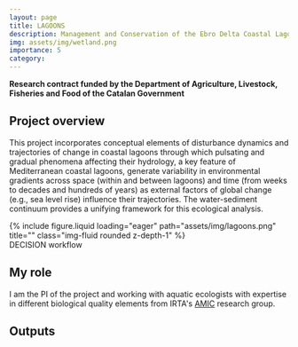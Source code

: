 ```yaml
---
layout: page
title: LAGOONS
description: Management and Conservation of the Ebro Delta Coastal Lagoons
img: assets/img/wetland.png
importance: 5
category: 
---
```


**Research contract funded by the Department of Agriculture, Livestock, Fisheries and Food of the Catalan Government**

## Project overview
This project incorporates conceptual elements of disturbance dynamics and trajectories of change in coastal lagoons through which pulsating and gradual phenomena affecting their hydrology, a key feature of Mediterranean coastal lagoons, generate variability in environmental gradients across space (within and between lagoons) and time (from weeks to decades and hundreds of years) as external factors of global change (e.g., sea level rise) influence their trajectories. The water-sediment continuum provides a unifying framework for this ecological analysis.

<div class="row">
    <div class="col-sm mt-3 mt-md-0">
        {% include figure.liquid loading="eager" path="assets/img/lagoons.png" title="" class="img-fluid rounded z-depth-1" %}
    </div>
</div>
<div class="caption">
    DECISION workflow
</div>

## My role
I am the PI of the project and working with aquatic ecologists with expertise in different biological quality elements from IRTA's [AMIC](https://www.irta.cat/programa-de-recerca/aigues-marines-i-continentals) research group.

## Outputs





